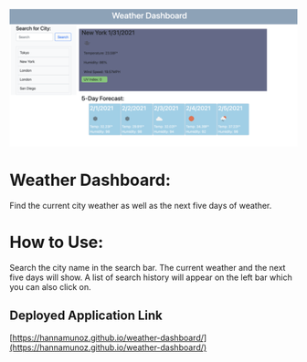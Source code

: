 ![Weather Dashboard](./screenshot.png)

# Weather Dashboard:
Find the current city weather as well as the next five days of weather.

# How to Use:
Search the city name in the search bar. The current weather and the next five days will show. A list of search history will appear on the left bar which you can also click on.

## Deployed Application Link

[https://hannamunoz.github.io/weather-dashboard/](https://hannamunoz.github.io/weather-dashboard/)